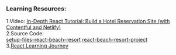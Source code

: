


### Learning Resources:  
1.Video: [In-Depth React Tutorial: Build a Hotel Reservation Site (with Contentful and Netlify)](https://www.youtube.com/watch?v=LXJOvkVYQqA&ab_channel=freeCodeCamp.org)  
2.Source Code:  
[setup-files-react-beach-resort](https://github.com/john-smilga/setup-files-react-beach-resort) 
[react-beach-resort-project](https://github.com/john-smilga/react-beach-resort-project)  
3.[React Learning Journey](http://glennou.cn/2020/08/07/React-Learning/)  

